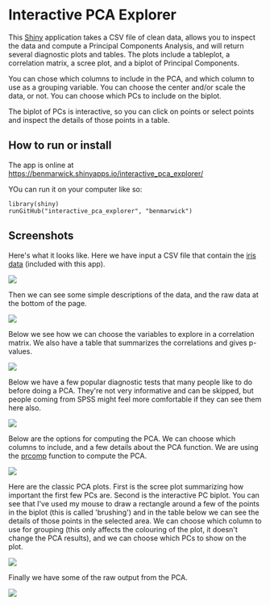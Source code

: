 # Interactive PCA Explorer

This [Shiny](http://shiny.rstudio.com/) application takes a CSV file of clean data, allows you to inspect the data and compute a Principal Components Analysis, and will return several diagnostic plots and tables. The plots include a tableplot, a correlation matrix, a scree plot, and a biplot of Principal Components.

You can chose which columns to include in the PCA, and which column to use as a grouping variable. You can choose the center and/or scale the data, or not. You can choose which PCs to include on the biplot.

The biplot of PCs is interactive, so you can click on points or select points and inspect the details of those points in a table. 

## How to run or install

The app is online at <https://benmarwick.shinyapps.io/interactive_pca_explorer/>

YOu can run it on your computer like so:

```
library(shiny)
runGitHub("interactive_pca_explorer", "benmarwick")

```

## Screenshots

Here's what it looks like. Here we have input a CSV file that contain the [iris data](https://en.wikipedia.org/wiki/Iris_flower_data_set) (included with this app).

![](figures/001_input.png)   

Then we can see some simple descriptions of the data, and the raw data at the bottom of the page.   


![](figures/002_inspect.png)    

Below we see how we can choose the variables to explore in a correlation matrix. We also have a table that summarizes the correlations and gives p-values.  

![](figures/003_corr.png)  

Below we have a few popular diagnostic tests that many people like to do before doing a PCA. They're not very informative and can be skipped, but people coming from SPSS might feel more comfortable if they can see them here also. 

![](figures/004_diag.png)   

Below are the options for computing the PCA. We can choose which columns to include, and a few details about the PCA function. We are using the [prcomp](https://stat.ethz.ch/R-manual/R-devel/library/stats/html/prcomp.html) function to compute the PCA. 

![](figures/005_compute.png)    

Here are the classic PCA plots. First is the scree plot summarizing how important the first few PCs are. Second is the interactive PC biplot. You can see that I've used my mouse to draw a rectangle around a few of the points in the biplot (this is called 'brushing') and in the table below we can see the details of those points in the selected area. We can choose which column to use for grouping (this only affects the colouring of the plot, it doesn't change the PCA results), and we can choose which PCs to show on the plot. 

![](figures/006_pca_plots.png)

Finally we have some of the raw output from the PCA.

![](figures/007_pca_output.png)